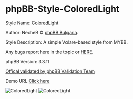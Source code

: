 # phpBB-Style-ColoredLight

Style Name: [ColoredLight](https://phpbb-bg.info/forums/viewtopic.php?t=687)

Author: NecheB © [phpBB Bulgaria](https://phpbb-bg.info/).

Style Description: A simple Volare-based style from MYBB.

Any bugs report here in the topic or [HERE](https://phpbb-bg.info/forums/viewforum.php?f=80).

phpBB Version: 3.3.11

[Offical validated by phpBB Validation Team](https://www.phpbb.com/community/viewtopic.php?p=15972004#p15972004)

Demo URL:[Click here](https://demo.phpbb-bg.info/index.php?style=38)

![ColoredLight](https://i.imgur.com/cbJYvzC.png)
![ColoredLight](https://i.imgur.com/iu9cLO8.png)
